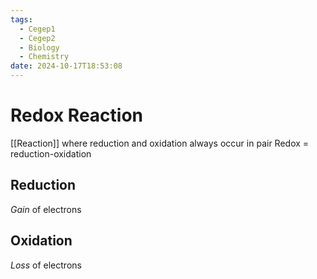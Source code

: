 ```yaml
---
tags:
  - Cegep1
  - Cegep2
  - Biology
  - Chemistry
date: 2024-10-17T18:53:08
---
```


# Redox Reaction

[[Reaction]] where reduction and oxidation always occur in pair
Redox = reduction-oxidation

## Reduction

*Gain* of electrons

## Oxidation

*Loss* of electrons
